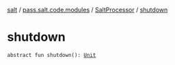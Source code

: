 [salt](../../index.md) / [pass.salt.code.modules](../index.md) / [SaltProcessor](index.md) / [shutdown](./shutdown.md)

# shutdown

`abstract fun shutdown(): `[`Unit`](https://kotlinlang.org/api/latest/jvm/stdlib/kotlin/-unit/index.html)